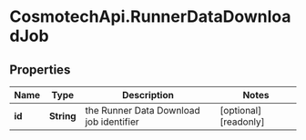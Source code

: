 # CosmotechApi.RunnerDataDownloadJob

## Properties

Name | Type | Description | Notes
------------ | ------------- | ------------- | -------------
**id** | **String** | the Runner Data Download job identifier | [optional] [readonly] 


